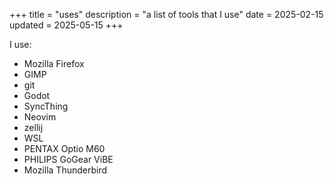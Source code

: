 +++
title = "uses"
description = "a list of tools that I use"
date = 2025-02-15
updated = 2025-05-15
+++

I use:
- <span class="h-product"><span class="p-brand">Mozilla</span> Firefox</span>
- GIMP
- git
- Godot
- SyncThing
- Neovim
- zellij
- <span class="h-product">WSL</span>
- <span class="h-product"><span class="p-brand">PENTAX</span> Optio M60</span>
- <span class="h-product"><span class="p-brand">PHILIPS</span> GoGear ViBE</span>
- <span class="h-product"><span class="p-brand">Mozilla</span> Thunderbird</span>
